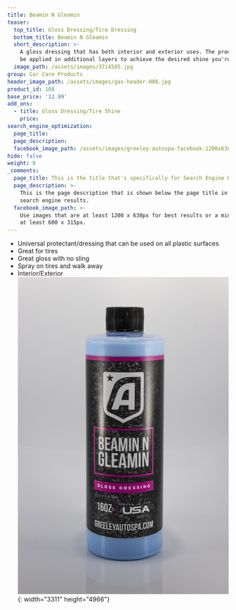 ```yaml
---
title: Beamin N Gleamin
teaser:
  top_title: Gloss Dressing/Tire Dressing
  bottom_title: Beamin N Gleamin
  short_description: >-
    A gloss dressing that has both interior and exterior uses. The product can
    be applied in additional layers to achieve the desired shine you're after.
  image_path: /assets/images/37i4585.jpg
group: Car Care Products
header_image_path: /assets/images/gas-header-008.jpg
product_id: 108
base_price: '12.99'
add_ons:
  - title: Gloss Dressing/Tire Shine
    price:
search_engine_optimization:
  page_title:
  page_description:
  facebook_image_path: /assets/images/greeley-autospa-facebook-1200x630.png
hide: false
weight: 8
_comments:
  page_title: This is the title that's specifically for Search Engine Optimization.
  page_description: >-
    This is the page description that is shown below the page title in the
    search engine results.
  facebook_image_path: >-
    Use images that are at least 1200 x 630px for best results or a minimum of
    at least 600 x 315px.
---
```


* Universal protectant/dressing that can be used on all plastic surfaces
* Great for tires
* Great gloss with no sling
* Spray on tires and walk away
* Interior/Exterior&nbsp;![](/assets/images/37i4585.jpg){: width="3311" height="4966"}
